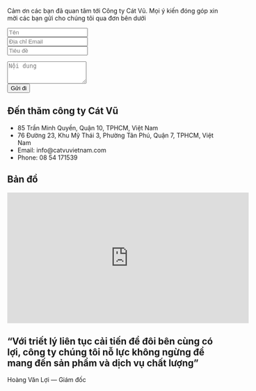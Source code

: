 <!-- Slider Start -->
<section id="global-header">
  <div class="container">
    <div class="row">
      <div class="col-md-12">
        <div class="block">
          <p>Cảm ơn các bạn đã quan tâm tới Công ty Cát Vũ. Mọi ý kiến đóng góp xin mời các bạn gửi cho chúng tôi qua đơn bên dưới</p>
        </div>
      </div>
    </div>
  </div>
</section>
<!-- contact form start -->
<section id="contact-form">
  <div class="container">
    <div class="row">
      <div class="col-md-6 col-sm-12">
        <div class="block">
          <form>
            <div class="form-group">
              <input type="text" class="form-control" placeholder="Tên">
            </div>
            <div class="form-group">
              <input type="text" class="form-control" placeholder="Địa chỉ Email">
            </div>
            <div class="form-group">
              <input type="text" class="form-control" placeholder="Tiêu đề">
            </div>
          </form>
        </div>
      </div>
      <div class="col-md-6 col-sm-12">
        <div class="block">
          <form>
            <div class="form-group-2">
              <textarea class="form-control" rows="3" placeholder="Nội dung"></textarea>
            </div>
            <button class="btn btn-default" type="submit">Gửi đi</button>
          </form>
        </div>
      </div>
    </div>
    <div id="contact-box" class="row">
      <div class="col-md-6 col-sm-12">
        <div class="block">
          <h2>Đến thăm công ty Cát Vũ</h2>
          <ul class="address-block">
            <li>
              <i class="fa fa-map-marker"></i>85 Trần Minh Quyền, Quận 10, TPHCM, Việt Nam
            </li>
            <li>
              <i class="fa fa-map-marker"></i>76 Đường 23, Khu Mỹ Thái 3, Phường Tân Phú, Quận 7, TPHCM, Việt Nam
            </li>
            <li>
              <i class="fa fa-envelope-o"></i>Email: info@catvuvietnam.com
            </li>
            <li>
              <i class="fa fa-phone"></i>Phone: 08 54 171539
            </li>
          </ul>
        </div>
      </div>
      <div class="col-md-6 col-sm-12">
        <div class="block">
          <h2>Bản đồ</h2>
            <div class="google-map">
              <iframe src="https://maps.google.com/maps?f=q&source=s_q&hl=en&geocode=&q=85+Tr%E1%BA%A7n+Minh+Quy%E1%BB%81n,+Ho+Chi+Minh+City,+Vietnam&aq=0&oq=85+tran+min&sll=10.75918,106.662498&sspn=1.019944,1.355438&ie=UTF8&hq=&hnear=85+Tr%E1%BA%A7n+Minh+Quy%E1%BB%81n,+10,+Ho+Chi+Minh+City,+Vietnam&ll=10.770854,106.67422&spn=0.001992,0.002647&t=m&z=14&iwloc=A&output=embed" width="555" height="300" frameborder="0" style="border:0" allowfullscreen></iframe>
            </div>
        </div>
      </div>
    </div>
  </div>
</section>

<!-- Call to action Start -->
<section id="call-to-action">
  <div class="container">
    <div class="row">
      <div class="col-md-12">
        <div class="block">
          <h2>“Với triết lý liên tục cải tiến để đôi bên cùng có lợi, công ty chúng tôi nỗ lực không ngừng để mang đến sản phẩm và dịch vụ chất lượng”</h2>
          <p>Hoàng Văn Lợi &mdash; Giám đốc</p>
        </div>
      </div>
    </div>
  </div>
</section>
